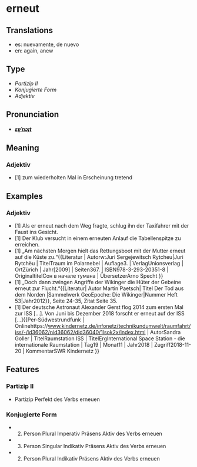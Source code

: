 # erneut
## Translations
- es: nuevamente, de nuevo
- en: again, anew
## Type
- _Partizip II_
- _Konjugierte Form_
- _Adjektiv_
## Pronunciation
- **_[ɛɐ̯ˈnɔɪ̯t](https://commons.wikimedia.org/wiki/File:De-erneut.ogg)_**
## Meaning
### Adjektiv
- [1] zum wiederholten Mal in Erscheinung tretend
## Examples
### Adjektiv
- [1] Als er erneut nach dem Weg fragte, schlug ihn der Taxifahrer mit der Faust ins Gesicht.
- [1] Der Klub versucht in einem erneuten Anlauf die Tabellenspitze zu erreichen.
- [1] „Am nächsten Morgen hielt das Rettungsboot mit der Mutter erneut auf die Küste zu.“<ref>{{Literatur | Autorw:Juri Sergejewitsch Rytcheu|Juri Rytchëu | TitelTraum im Polarnebel | Auflage3. | VerlagUnionsverlag | OrtZürich | Jahr[2009] | Seiten367. | ISBN978-3-293-20351-8 | OriginaltitelСон в начале тумана | ÜbersetzerArno Specht }}</ref>
- [1] „Doch dann zwingen Angriffe der Wikinger die Hüter der Gebeine erneut zur Flucht.“<ref>{{Literatur| Autor Martin Paetsch| Titel Der Tod aus dem Norden |Sammelwerk GeoEpoche: Die Wikinger|Nummer Heft 53|Jahr2012}}, Seite 24-35, Zitat Seite 35.</ref>
- [1] Der deutsche Astronaut Alexander Gerst flog 2014 zum ersten Mal zur ISS […]. Von Juni bis Dezember 2018 forscht er erneut auf der ISS […]<ref>{{Per-Südwestrundfunk | Onlinehttps://www.kindernetz.de/infonetz/technikundumwelt/raumfahrt/iss/-/id36062/nid36062/did36040/1lsok2x/index.html | AutorSandra Goller | TitelRaumstation ISS | TitelErgInternational Space Station - die internationale Raumstation | Tag19 | Monat11 | Jahr2018 | Zugriff2018-11-20 | KommentarSWR Kindernetz }}</ref>
## Features
### Partizip II
- Partizip Perfekt des Verbs erneuen
### Konjugierte Form
- 2. Person Plural Imperativ Präsens Aktiv des Verbs erneuen
- 3. Person Singular Indikativ Präsens Aktiv des Verbs erneuen
- 2. Person Plural Indikativ Präsens Aktiv des Verbs erneuen
